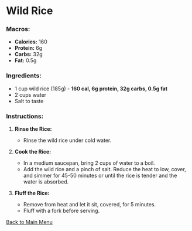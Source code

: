 # Wild Rice

### Macros:
- **Calories:** 160
- **Protein:** 6g
- **Carbs:** 32g
- **Fat:** 0.5g

### Ingredients:
- 1 cup wild rice (185g) - **160 cal, 6g protein, 32g carbs, 0.5g fat**
- 2 cups water
- Salt to taste

### Instructions:
1. **Rinse the Rice:**
   - Rinse the wild rice under cold water.

2. **Cook the Rice:**
   - In a medium saucepan, bring 2 cups of water to a boil.
   - Add the wild rice and a pinch of salt. Reduce the heat to low, cover, and simmer for 45-50 minutes or until the rice is tender and the water is absorbed.

3. **Fluff the Rice:**
   - Remove from heat and let it sit, covered, for 5 minutes.
   - Fluff with a fork before serving.

[Back to Main Menu](../README.md)